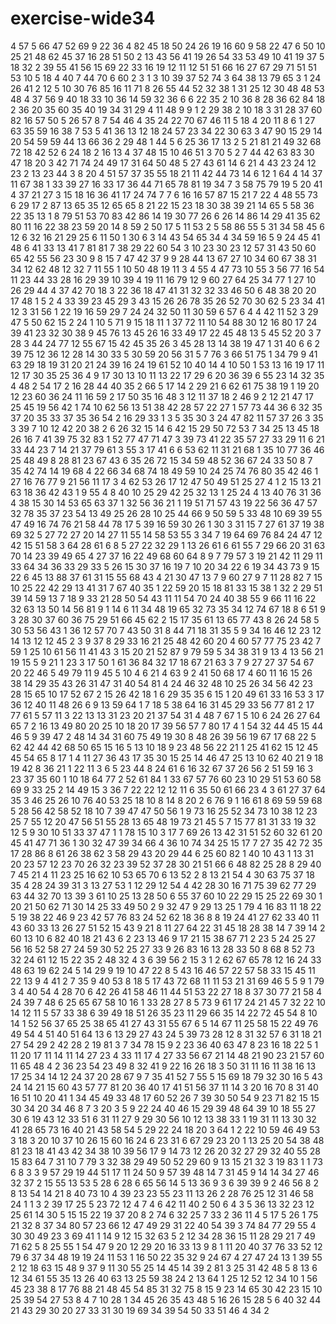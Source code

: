 # exercise-wide34
4
57
5
66
47
52
69
9
22
36
4
82
45
18
50
24
26
19
16
60
9
58
22
47
6
50
10
25
21
48
62
45
37
16
28
51
50
2
13
43
56
41
19
26
54
33
53
49
10
41
19
37
5
18
32
2
39
55
41
56
15
69
22
33
16
19
12
11
12
51
51
66
16
27
67
29
71
51
51
53
10
5
18
4
40
7
44
70
6
60
2
3
1
3
10
39
37
52
74
3
64
38
13
79
65
3
1
24
26
41
2
12
5
10
30
76
85
16
11
71
8
26
55
44
52
32
38
1
31
25
12
30
48
48
53
48
4
37
56
9
40
18
33
10
36
14
59
32
36
6
6
22
35
2
10
36
8
28
36
62
84
18
2
36
20
35
60
35
40
19
34
31
29
4
11
48
9
9
1
2
29
38
2
10
18
3
31
28
37
60
82
16
57
50
5
26
57
8
7
54
46
4
35
24
22
70
67
46
11
5
18
4
20
11
8
6
1
27
63
35
59
16
38
7
53
5
41
36
13
12
18
24
57
23
34
22
30
63
3
47
90
15
29
14
20
54
59
59
44
13
66
36
2
29
48
1
44
5
6
25
36
17
13
2
5
21
81
21
49
32
68
72
18
42
52
6
24
18
2
16
13
4
37
48
15
10
46
51
3
70
5
2
7
44
42
63
83
30
47
18
20
3
42
71
74
24
49
17
31
64
50
48
5
27
43
61
14
6
21
4
43
23
24
12
23
2
13
23
44
3
8
20
4
51
57
37
35
55
18
21
11
42
44
73
14
6
12
1
64
4
14
37
11
67
38
1
33
39
27
16
33
17
36
44
71
65
78
81
19
34
7
3
58
75
79
19
5
20
41
4
37
21
27
3
15
18
16
36
41
17
24
74
7
7
6
16
16
57
87
15
21
7
22
4
48
55
73
6
29
17
2
87
13
65
35
12
65
65
8
21
22
15
23
18
30
38
39
21
14
65
5
58
36
22
35
13
1
8
79
51
53
70
83
42
86
14
19
30
77
26
6
26
14
86
14
29
41
35
62
80
11
16
22
38
23
59
20
14
8
59
2
50
17
5
11
53
2
5
58
86
55
5
31
34
58
45
6
12
6
32
16
21
29
25
6
11
50
1
30
6
3
14
43
54
65
34
4
34
59
16
5
9
24
45
41
48
6
41
33
13
41
7
81
81
7
38
29
22
60
54
3
10
23
30
23
12
57
31
43
50
60
65
42
55
56
23
30
9
8
15
7
47
42
37
9
9
28
44
13
67
27
10
34
60
67
38
31
34
12
62
48
12
32
7
11
55
1
10
50
48
19
11
3
4
55
4
47
73
10
55
3
56
77
16
54
11
23
44
33
28
16
29
39
10
39
4
19
11
16
79
12
9
60
27
64
25
34
77
1
27
10
26
29
44
4
37
42
70
18
3
22
36
18
47
41
31
32
32
33
46
50
6
48
38
20
20
17
48
1
5
2
4
33
39
23
45
29
3
43
15
26
26
78
35
26
52
70
30
62
5
23
34
41
12
3
31
56
1
22
19
16
59
29
7
24
24
32
50
11
30
59
6
57
6
4
4
42
11
52
3
29
47
5
50
62
15
2
24
1
10
5
71
9
15
18
11
1
37
72
11
10
54
88
30
12
16
80
17
24
39
41
23
32
30
38
9
45
76
13
45
26
16
33
49
17
22
45
48
13
5
45
52
20
3
7
28
3
44
24
77
12
55
67
15
42
45
35
26
3
45
28
13
14
38
19
47
1
31
40
6
6
2
39
75
12
36
12
28
14
30
33
5
30
59
20
56
31
5
7
76
3
66
51
75
1
34
79
9
41
63
29
18
19
31
20
21
24
39
16
24
19
61
52
10
40
14
4
10
50
1
53
13
16
19
17
11
12
17
30
35
25
36
4
9
17
30
13
10
11
13
22
17
29
6
20
36
39
6
55
23
14
32
35
4
48
2
54
17
2
16
28
44
40
35
2
66
5
17
14
2
29
21
6
62
61
75
38
19
1
19
20
12
23
60
36
24
11
16
59
2
17
50
35
16
48
3
12
11
37
18
2
46
9
2
12
21
47
17
25
45
19
56
42
1
74
10
62
56
13
51
38
42
28
57
22
27
1
57
73
44
36
6
32
35
37
20
35
33
37
35
36
54
2
16
29
33
1
3
5
35
30
3
24
47
82
11
57
37
26
3
35
3
39
7
10
12
42
20
38
2
6
26
32
15
14
6
42
15
29
50
72
53
7
34
25
13
45
18
26
16
7
41
39
75
32
83
1
52
77
47
71
47
3
39
73
41
22
35
57
27
33
29
11
6
21
33
44
23
7
14
21
37
79
61
3
55
3
17
41
6
6
53
62
11
31
21
68
1
35
10
77
36
46
25
48
49
8
28
81
23
67
43
6
35
26
72
15
34
59
48
52
36
67
24
33
50
8
7
35
42
74
14
19
68
4
22
66
34
68
74
18
49
59
10
24
25
74
76
80
35
42
46
1
27
16
76
77
9
21
56
11
17
3
4
62
53
26
17
12
47
50
49
51
25
27
4
1
2
15
13
21
63
18
36
42
43
1
9
55
4
8
40
10
25
29
42
25
32
13
1
25
24
4
13
40
76
31
36
4
38
15
30
14
53
65
63
37
1
32
56
36
21
1
19
51
71
57
43
19
22
56
36
47
57
32
78
35
37
23
54
13
49
25
26
28
10
25
44
66
9
50
59
5
33
48
10
69
39
55
47
49
16
74
76
21
58
44
78
17
5
39
16
59
30
26
1
30
3
31
15
7
27
61
37
19
38
69
32
5
27
72
27
20
14
27
11
55
14
58
53
55
3
34
7
19
64
69
76
84
24
47
12
42
15
51
58
3
64
28
61
6
8
5
27
22
32
29
1
13
26
61
6
61
55
7
29
66
20
31
63
70
14
23
39
49
65
4
27
37
16
22
49
68
60
64
8
9
7
79
57
3
19
21
42
11
29
11
33
64
34
36
33
29
33
5
26
15
30
37
16
19
7
10
20
34
22
6
19
34
43
73
9
15
22
6
45
13
88
37
61
31
15
55
68
43
4
21
30
47
13
7
9
60
27
9
7
11
28
82
7
15
10
25
22
42
29
13
41
31
7
67
40
35
1
22
59
20
15
18
81
33
15
38
1
32
2
29
51
39
14
59
13
7
18
9
33
21
28
50
54
43
11
11
54
70
24
40
38
55
9
66
11
16
22
32
63
13
50
14
56
81
9
1
14
6
11
34
48
19
65
32
73
35
34
12
74
67
18
8
6
51
9
3
28
30
37
60
36
75
29
51
66
45
62
2
15
17
35
61
13
65
77
43
8
26
24
58
5
30
53
56
43
1
36
12
57
70
7
43
50
31
8
44
71
18
31
35
5
9
34
16
46
12
23
12
14
13
12
12
45
2
3
9
37
8
29
33
16
21
25
48
42
60
20
4
60
57
77
75
23
42
7
59
1
25
10
61
56
11
41
43
3
15
20
21
52
87
9
79
59
5
34
38
31
9
13
4
13
56
21
19
15
5
9
21
1
23
3
17
50
1
61
36
84
32
17
18
67
21
63
3
7
9
27
27
37
54
67
20
22
46
5
49
79
11
9
45
5
10
4
6
21
4
63
9
2
41
50
68
17
4
60
11
16
15
26
38
14
29
35
43
26
31
47
31
40
54
81
4
24
46
32
48
10
25
26
34
56
42
23
28
15
65
10
17
52
67
2
15
26
42
18
1
6
29
35
35
6
15
1
20
49
61
33
16
53
3
17
36
12
40
11
48
26
6
9
13
59
64
1
7
18
5
38
64
16
31
45
29
33
56
77
81
2
17
77
61
5
57
11
3
22
13
13
31
23
20
21
37
54
31
4
48
7
67
1
5
10
6
24
26
27
64
65
7
2
16
13
49
80
20
25
10
18
20
17
39
56
57
7
80
17
4
1
54
32
44
45
15
44
46
5
9
39
47
2
48
14
34
31
60
75
49
19
30
8
48
26
39
56
19
67
17
68
22
5
62
42
44
42
68
50
65
15
16
5
13
10
18
9
23
48
56
22
21
1
25
41
62
15
12
45
45
54
65
8
17
1
4
11
27
36
43
17
35
30
15
25
14
46
47
25
13
10
62
40
21
9
18
19
42
8
36
21
1
22
11
3
6
5
23
44
8
24
61
6
16
32
67
37
26
56
2
51
59
16
3
23
37
35
60
1
10
18
64
77
2
52
61
84
1
33
67
57
76
60
23
10
29
51
53
60
58
69
9
33
25
2
14
49
15
3
36
7
22
22
12
12
11
6
35
50
61
66
23
4
3
61
27
37
64
35
3
46
25
26
10
76
40
53
25
18
10
8
14
8
20
2
6
76
9
1
16
61
8
69
59
59
68
5
28
56
42
58
52
18
10
7
39
47
47
50
56
1
9
73
16
25
52
34
73
10
38
12
23
25
7
55
12
20
47
56
51
55
28
13
65
48
19
73
21
45
5
7
15
77
81
31
33
19
32
12
5
9
30
10
51
33
37
47
1
1
78
15
10
3
17
7
69
26
13
42
31
51
52
60
32
61
20
45
41
47
71
36
1
30
32
47
39
34
66
4
36
10
74
34
25
15
17
7
27
35
42
72
35
17
28
86
8
61
26
38
62
3
58
29
43
20
29
44
6
25
60
82
1
40
10
43
1
13
31
20
23
57
12
23
70
26
32
23
39
52
37
28
30
21
51
66
6
48
82
25
28
8
29
40
7
45
21
4
11
23
25
16
62
10
53
65
70
6
13
52
2
8
13
21
54
4
30
63
75
37
18
35
4
28
24
39
31
3
13
27
53
1
12
29
12
54
4
42
28
30
16
71
75
39
62
77
29
63
44
32
70
13
39
3
61
10
25
13
28
50
6
55
37
60
10
22
29
15
25
22
69
30
1
20
21
50
62
71
30
14
25
33
49
50
2
9
32
47
9
29
13
25
1
79
4
16
83
11
18
22
5
19
38
22
46
9
23
42
57
76
83
24
52
62
18
36
8
8
19
24
41
27
62
33
40
11
43
60
33
13
26
27
51
52
15
43
9
21
8
11
27
64
22
31
45
18
28
38
14
7
39
14
2
60
13
10
6
82
40
18
21
43
6
2
23
13
46
9
17
21
15
38
67
71
2
23
5
24
25
27
56
16
52
58
27
24
59
30
52
25
27
33
9
26
83
16
13
28
33
50
8
68
8
52
73
32
24
61
12
15
22
35
2
48
32
4
3
6
39
56
2
15
3
1
2
62
67
65
78
12
16
24
33
48
63
19
62
24
5
14
29
9
19
10
47
22
8
5
43
16
46
57
22
57
58
33
15
45
11
22
13
9
4
41
2
7
35
9
40
53
8
18
5
17
43
72
68
11
11
53
21
31
69
46
5
5
9
1
79
3
4
40
54
4
28
70
6
42
26
41
58
46
11
44
51
53
22
27
18
8
37
30
77
21
58
4
24
39
7
48
6
25
65
67
58
10
16
1
33
28
27
8
5
73
9
61
17
24
21
45
7
32
22
10
14
12
11
5
57
33
38
6
39
49
18
51
26
35
23
11
29
66
35
14
22
72
45
54
8
10
14
1
52
56
37
65
25
38
65
41
27
43
31
55
67
6
5
14
67
11
25
58
15
22
49
76
49
54
4
51
40
51
64
13
6
13
29
27
43
24
5
39
73
28
12
8
31
32
57
6
31
18
21
27
54
29
2
42
28
2
19
81
3
7
34
78
15
9
2
23
36
40
63
47
8
23
16
18
22
5
1
11
20
17
11
14
11
14
27
23
4
33
11
17
4
27
33
56
67
21
14
48
21
90
23
21
57
60
11
65
48
4
2
36
23
54
23
49
8
32
41
9
22
16
26
18
3
50
31
11
16
11
38
16
13
17
25
34
14
12
24
37
20
28
67
9
7
35
41
52
7
55
5
15
69
18
79
32
30
16
5
43
24
14
21
15
60
43
57
77
81
20
36
40
17
41
51
56
37
11
14
3
20
16
70
8
31
40
16
51
10
20
41
1
34
45
49
33
48
17
60
52
26
7
39
30
50
54
9
23
71
82
15
15
30
34
20
34
46
8
7
3
20
3
5
9
22
24
40
46
15
29
39
48
64
39
10
18
55
27
30
6
19
43
12
33
51
6
31
11
27
9
29
30
56
10
12
13
38
33
1
19
31
11
13
30
32
41
28
65
73
16
40
21
43
58
54
5
29
22
24
18
20
3
64
1
2
22
10
59
46
49
53
3
18
3
20
10
37
10
26
15
60
16
24
6
23
31
6
67
29
23
20
1
13
25
20
54
38
48
81
23
18
41
43
42
34
38
10
39
56
17
9
14
73
12
26
20
32
27
29
32
40
55
28
15
83
64
7
31
10
7
79
3
32
38
29
49
50
52
29
60
9
13
15
21
32
3
19
83
1
1
73
6
8
3
3
9
57
29
19
44
51
17
11
24
50
9
57
39
48
14
7
31
45
9
14
14
34
27
46
32
37
2
15
55
13
53
5
28
6
28
6
65
56
14
5
13
36
9
3
6
39
39
9
2
46
56
8
2
8
13
54
14
21
8
40
73
10
4
39
23
23
55
23
11
13
26
2
28
76
25
12
31
46
58
24
1
1
3
2
39
17
25
5
23
72
12
4
7
4
6
42
11
40
2
50
6
4
3
5
36
13
32
23
12
25
61
14
30
5
15
15
22
19
37
20
8
2
74
6
32
25
7
33
2
36
11
4
5
17
5
26
1
75
21
32
8
37
34
80
57
23
66
12
47
49
29
31
22
40
54
39
3
74
84
77
29
55
4
30
30
49
23
3
69
41
1
14
9
12
15
32
63
5
2
12
34
28
36
15
11
28
29
21
7
49
71
62
5
8
25
55
1
54
47
9
20
12
29
20
16
33
13
9
8
1
11
20
40
37
76
33
52
12
79
6
37
34
48
19
19
24
11
53
1
16
50
22
35
32
9
24
67
4
27
47
24
13
1
39
55
2
12
18
63
15
48
9
37
9
11
30
55
25
14
45
14
39
2
81
3
25
31
42
48
5
8
13
6
12
34
61
55
35
13
26
40
63
13
25
59
38
24
2
13
64
1
25
12
52
12
34
10
1
56
45
23
38
8
17
76
88
21
48
45
54
85
31
32
75
8
15
9
23
14
65
30
42
23
15
10
25
39
54
27
53
8
4
7
10
28
1
34
45
26
35
43
48
5
16
26
15
28
5
6
40
32
44
21
43
29
30
20
27
33
31
30
19
69
34
39
54
50
33
51
46
4
34
2

